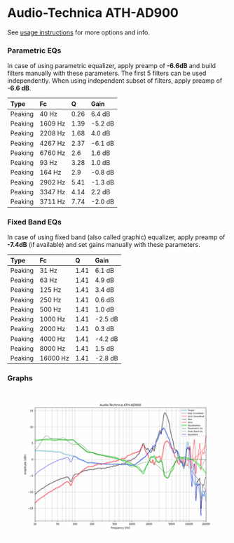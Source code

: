 # Audio-Technica ATH-AD900
See [usage instructions](https://github.com/jaakkopasanen/AutoEq#usage) for more options and info.

### Parametric EQs
In case of using parametric equalizer, apply preamp of **-6.6dB** and build filters manually
with these parameters. The first 5 filters can be used independently.
When using independent subset of filters, apply preamp of **-6.6 dB**.

| Type    | Fc      |    Q | Gain    |
|:--------|:--------|:-----|:--------|
| Peaking | 40 Hz   | 0.26 | 6.4 dB  |
| Peaking | 1609 Hz | 1.39 | -5.2 dB |
| Peaking | 2208 Hz | 1.68 | 4.0 dB  |
| Peaking | 4267 Hz | 2.37 | -6.1 dB |
| Peaking | 6760 Hz | 2.6  | 1.6 dB  |
| Peaking | 93 Hz   | 3.28 | 1.0 dB  |
| Peaking | 164 Hz  | 2.9  | -0.8 dB |
| Peaking | 2902 Hz | 5.41 | -1.3 dB |
| Peaking | 3347 Hz | 4.14 | 2.2 dB  |
| Peaking | 3711 Hz | 7.74 | -2.0 dB |

### Fixed Band EQs
In case of using fixed band (also called graphic) equalizer, apply preamp of **-7.4dB**
(if available) and set gains manually with these parameters.

| Type    | Fc       |    Q | Gain    |
|:--------|:---------|:-----|:--------|
| Peaking | 31 Hz    | 1.41 | 6.1 dB  |
| Peaking | 63 Hz    | 1.41 | 4.9 dB  |
| Peaking | 125 Hz   | 1.41 | 3.4 dB  |
| Peaking | 250 Hz   | 1.41 | 0.6 dB  |
| Peaking | 500 Hz   | 1.41 | 1.0 dB  |
| Peaking | 1000 Hz  | 1.41 | -2.5 dB |
| Peaking | 2000 Hz  | 1.41 | 0.3 dB  |
| Peaking | 4000 Hz  | 1.41 | -4.2 dB |
| Peaking | 8000 Hz  | 1.41 | 1.5 dB  |
| Peaking | 16000 Hz | 1.41 | -2.8 dB |

### Graphs
![](./Audio-Technica%20ATH-AD900.png)